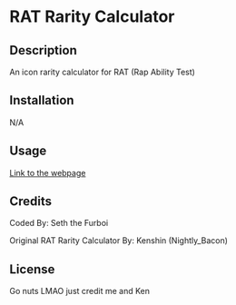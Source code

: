 # RAT Rarity Calculator

## Description

An icon rarity calculator for RAT (Rap Ability Test)

## Installation

N/A

## Usage

[Link to the webpage](https://seththefurboi.github.io/INSERTLINKWHENPUTONTOPAGESHERE/)

## Credits

Coded By: Seth the Furboi

Original RAT Rarity Calculator By: Kenshin (Nightly_Bacon)

## License

Go nuts LMAO just credit me and Ken